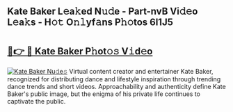 ## Kate Baker L𝚎a𝚔ed N𝚞𝚍e - Part-nvB Vi𝚍𝚎o L𝚎a𝚔s - H𝚘𝚝 O𝚗𝚕yf𝚊ns P𝚑𝚘tos 6l1J5

# <h2><a href="http://kf85pat.oniu.top/?m=Kate+Baker">🔗👉 🔴 Kate Baker P𝚑ot𝚘𝚜 V𝚒d𝚎o</a></h2>

[![Kate Baker Nu𝚍e𝚜](https://i.imgur.com/0qMVB7G.gif)](http://kf85pat.oniu.top/?m=Kate+Baker)
Virtual content creator and entertainer Kate Baker, recognized for distributing dance and lifestyle inspiration through trending dance trends and short videos. Approachability and authenticity define Kate Baker's public image, but the enigma of his private life continues to captivate the public.  
